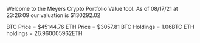 Welcome to the Meyers Crypto Portfolio Value tool. 
As of 08/17/21 at 23:26:09 our valuation is $130292.02 

BTC Price = $45144.76
 ETH Price = $3057.81
BTC Holdings = 1.06BTC
 ETH holdings = 26.960005962ETH 
